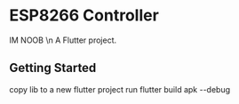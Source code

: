 # ESP8266 Controller
IM NOOB \n
A Flutter project.

## Getting Started
copy lib to a new flutter project
run flutter build apk --debug

